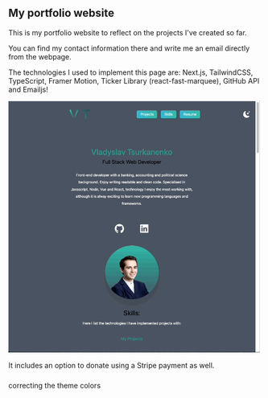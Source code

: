## My portfolio website

This is my portfolio website to reflect on the projects I've created so far.

You can find my contact information there and write me an email directly from the webpage.

The technologies I used to implement this page are: Next.js, TailwindCSS, TypeScript, Framer Motion, Ticker Library (react-fast-marquee), GitHub API and Emailjs!

<img src="./public/portfoliopage.gif" width="500px"/>


It includes an option to donate using a Stripe payment as well.

###


correcting the theme colors


